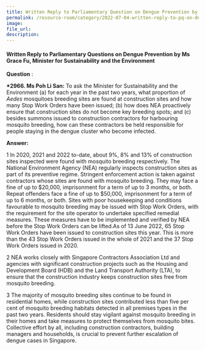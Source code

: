 ```yaml
---  
title: Written Reply to Parliamentary Question on Dengue Prevention by Ms Grace Fu, Minister for Sustainability and the Environment  
permalink: /resource-room/category/2022-07-04-written-reply-to-pq-on-dengue-prevention/
image:  
file_url:  
description:  
---  
```


#### Written Reply to Parliamentary Questions on Dengue Prevention by Ms Grace Fu, Minister for Sustainability and the Environment

**Question** :

**\*2966. Ms Poh Li San:** To ask the Minister for Sustainability and the Environment (a) for each year in the past two years, what proportion of _Aedes_ mosquitoes breeding sites are found at construction sites and how many Stop Work Orders have been issued; (b) how does NEA proactively ensure that construction sites do not become key breeding spots; and (c) besides summons issued to construction contractors for harbouring mosquito breeding, how can these contractors be held responsible for people staying in the dengue cluster who become infected.

**Answer:**

1 In 2020, 2021 and 2022 to-date, about 9%, 8% and 13% of construction sites inspected were found with mosquito breeding respectively. The National Environment Agency (NEA) regularly inspects construction sites as part of its preventive regime. Stringent enforcement action is taken against contractors whose sites are found with mosquito breeding. They may face a fine of up to $20,000, imprisonment for a term of up to 3 months, or both. Repeat offenders face a fine of up to $50,000, imprisonment for a term of up to 6 months, or both. Sites with poor housekeeping and conditions favourable to mosquito breeding may be issued with Stop Work Orders, with the requirement for the site operator to undertake specified remedial measures. These measures have to be implemented and verified by NEA before the Stop Work Orders can be lifted.As of 13 June 2022, 65 Stop Work Orders have been issued to construction sites this year. This is more than the 43 Stop Work Orders issued in the whole of 2021 and the 37 Stop Work Orders issued in 2020.

2 NEA works closely with Singapore Contractors Association Ltd and agencies with significant construction projects such as the Housing and Development Board (HDB) and the Land Transport Authority (LTA), to ensure that the construction industry keeps construction sites free from mosquito breeding.

3 The majority of mosquito breeding sites continue to be found in residential homes, while construction sites contributed less than five per cent of mosquito breeding habitats detected in all premises types in the past two years. Residents should stay vigilant against mosquito breeding in their homes and take measures to protect themselves from mosquito bites. Collective effort by all, including construction contractors, building managers and households, is crucial to prevent further escalation of dengue cases in Singapore.
